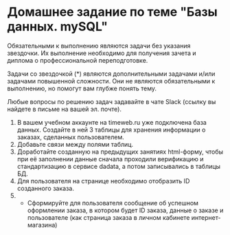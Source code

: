# Домашнее задание по теме "Базы данных. mySQL"

Обязательными к выполнению являются задачи без указания звездочки. Их выполнение необходимо для получения зачета и диплома о профессиональной переподготовке.

Задачи со звездочкой (*) являются дополнительными задачами и/или задачами повышенной сложности. Они не являются обязательными к выполнению, но помогут вам глубже понять тему.

Любые вопросы по решению задач задавайте в чате Slack (ссылку вы найдете в письме на вашей эл. почте).

1. В вашем учебном аккаунте на timeweb.ru уже подключена база данных. Создайте в ней 3 таблицы для хранения информации о заказах, сделанных пользователем.
2. Добавьте связи между полями таблиц.
3. Доработайте созданную на предыдущих занятиях html-форму, чтобы при её заполнении данные сначала проходили верификацию и стандартизацию в сервисе dadata, а потом записывались в таблицы БД.
4. Для пользователя на странице необходимо отобразить ID созданного заказа.
5. * Сформируйте для пользователя сообщение об успешном оформлении заказа, в котором будет ID заказа, данные о заказе и пользователе (как страница заказа в личном кабинете интернет-магазина)
